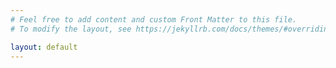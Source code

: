 ```yaml
---
# Feel free to add content and custom Front Matter to this file.
# To modify the layout, see https://jekyllrb.com/docs/themes/#overriding-theme-defaults

layout: default
---
```


<head>
<script type="text/javascript">
  var postsHref = 
  [
  {% for post in site.posts %}
  "{{ post.url }}"
  {% unless forloop.last %},{% endunless %}
  {% endfor %}
  ];
  var postsCats = 
  [
  {% for post in site.posts %}
    [{% for cat in post.categories %}"{{ cat }}"{% unless forloop.last %},{% endunless %}{% endfor %}]
  {% unless forloop.last %},{% endunless %}
  {% endfor %}
  ];
  var postsScats = 
  [
  {% for post in site.posts %}
    [{% for scat in post.subcategories %}"{{ scat }}"{% unless forloop.last %},{% endunless %}{% endfor %}]
  {% unless forloop.last %},{% endunless %}
  {% endfor %}
  ];
</script>

<script type="text/javascript">
    function filteredIndices(category) {
        var fi = [];
        for (var i = 0; i < postsCats.length; i++) {
            if (postsCats[i].includes(category)) {
            fi.push(i)
            }
        }
        return fi;
    }

    function nextPost(category)
    {
        var randomIndexUsed = [];
        var counter = 0;
        var numberOfPosts = 1;

        while (counter < numberOfPosts)
        {
            console.log(2);
            var randomIndex;
            var postHref;
            var postTitle;
            var res = "";
            var fi = filteredIndices(category);
            randomIndex = fi[Math.floor(Math.random() * fi.length)];
            if (randomIndexUsed.indexOf(randomIndex) == "-1")
            {
                postHref = postsHref[randomIndex];
                randomIndexUsed.push(randomIndex);
                counter++;
                return postHref;
            }
        }
    } 
    let root; 
    if(window.location.host.includes("localhost")) root =  "/";
    else root = "/what-to-do/";
    window.location.assign(root+nextPost(window.location.hash.substr(1)).substr(1)+window.location.hash);
</script>
</head>
